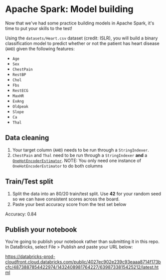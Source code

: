 # Apache Spark: Model building

Now that we've had some practice building models in Apache Spark, it's time to put your skills to the test!

Using the `datasets/Heart.csv` dataset (credit: ISLR), you will build a binary classification model to predict whether or not the patient has heart disease (`AHD`) given the following features:

- `Age`
- `Sex`
- `ChestPain`
- `RestBP`
- `Chol`
- `Fbs`
- `RestECG`
- `MaxHR`
- `ExAng`
- `Oldpeak`
- `Slope`
- `Ca`
- `Thal`

## Data cleaning
1. Your target column (`AHD`) needs to be run through a `StringIndexer`.
2. `ChestPain` and `Thal` need to be run through a `StringIndexer` **and** a [`OneHotEncoderEstimator`](http://spark.apache.org/docs/latest/ml-features.html#onehotencoderestimator). NOTE: You only need one instance of `OneHotEncoderEstimator` to do both columns


## Train/Test split
1. Split the data into an 80/20 train/test split. Use **42** for your random seed so we can have consistent scores across the board.
2. Paste your best accuracy score from the test set below

Accuracy: 0.84

## Publish your notebook
You're going to publish your notebook rather than submitting it in this repo. In DataBricks, select File > Publish and paste your URL below:

https://databricks-prod-cloudfront.cloud.databricks.com/public/4027ec902e239c93eaaa8714f173bcfc/4873887854422974/1432408981764227/6398733815425212/latest.html
